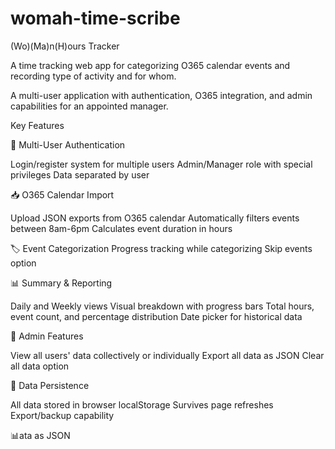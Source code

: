 # womah-time-scribe
(Wo)(Ma)n(H)ours Tracker

A time tracking web app for categorizing O365 calendar events and recording type of activity and for whom. 
 
A multi-user application with authentication, O365 integration, and admin capabilities for an appointed manager.

Key Features

🔐 Multi-User Authentication

Login/register system for multiple users
Admin/Manager role with special privileges
Data separated by user

📥 O365 Calendar Import

Upload JSON exports from O365 calendar
Automatically filters events between 8am-6pm
Calculates event duration in hours

🏷️ Event Categorization
Progress tracking while categorizing
Skip events option

📊 Summary & Reporting

Daily and Weekly views
Visual breakdown with progress bars
Total hours, event count, and percentage distribution
Date picker for historical data

👥 Admin Features

View all users' data collectively or individually
Export all data as JSON
Clear all data option

💾 Data Persistence

All data stored in browser localStorage
Survives page refreshes
Export/backup capability

📊ata as JSON
